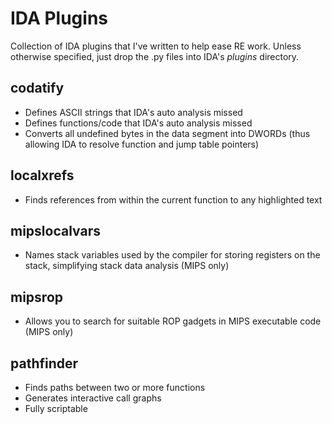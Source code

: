 IDA Plugins
===

Collection of IDA plugins that I've written to help ease RE work. Unless otherwise specified, just drop the .py files into IDA's *plugins* directory.

codatify
--------

  * Defines ASCII strings that IDA's auto analysis missed
  * Defines functions/code that IDA's auto analysis missed
  * Converts all undefined bytes in the data segment into DWORDs (thus allowing IDA to resolve function and jump table pointers)

localxrefs
----------

  * Finds references from within the current function to any highlighted text

mipslocalvars
-------------

  * Names stack variables used by the compiler for storing registers on the stack, simplifying stack data analysis (MIPS only)

mipsrop
-------

  * Allows you to search for suitable ROP gadgets in MIPS executable code (MIPS only)

pathfinder
----------

  * Finds paths between two or more functions
  * Generates interactive call graphs
  * Fully scriptable
